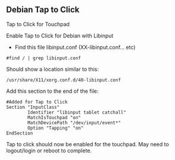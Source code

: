 ## Debian Tap to Click  
Tap to Click for Touchpad  

Enable Tap to Click for Debian with Libinput
- Find this file libinput.conf (XX-libinput.conf... etc)  

```
#find / | grep libinput.conf
```  
Should show a location similar to this:  
```
/usr/share/X11/xorg.conf.d/40-libinput.conf
```  

Add this section to the end of the file:  

``` 
#Added for Tap to Click
Section "InputClass"
        Identifier "libinput tablet catchall"
        MatchIsTouchpad "on"
        MatchDevicePath "/dev/input/event*"
        Option "Tapping" "on"
EndSection
```  

Tap to click should now be enabled for the touchpad. May need to logout/login or reboot to complete.
